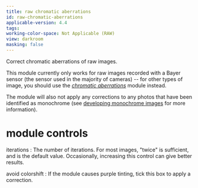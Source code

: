 ```yaml
---
title: raw chromatic aberrations
id: raw-chromatic-aberrations
applicable-version: 4.4
tags: 
working-color-space: Not Applicable (RAW) 
view: darkroom
masking: false
---
```


Correct chromatic aberrations of raw images.

This module currently only works for raw images recorded with a Bayer sensor (the sensor used in the majority of cameras) -- for other types of image, you should use the [_chromatic aberrations_](./chromatic-aberrations.md) module instead. 

The module will also not apply any corrections to any photos that have been identified as monochrome (see [developing monochrome images](../../guides-tutorials/monochrome.md) for more information).

# module controls

iterations
: The number of iterations. For most images, "twice" is sufficient, and is the default value. Occasionally, increasing this control can give better results.

avoid colorshift
: If the module causes purple tinting, tick this box to apply a correction.
